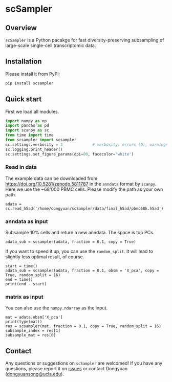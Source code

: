 # scSampler

## Overview
`scSampler` is a Python pacakge for fast diversity-preserving subsampling of large-scale single-cell transcriptomic data.

## Installation
Please install it from PyPI:
``` python
pip install scsampler
```

## Quick start
First we load all modules.
```python
import numpy as np
import pandas as pd
import scanpy as sc
from time import time
from scsampler import scsampler
sc.settings.verbosity = 3             # verbosity: errors (0), warnings (1), info (2), hints (3)
sc.logging.print_header()
sc.settings.set_figure_params(dpi=80, facecolor='white')
```
### Read in data
The example data can be downloaded from https://doi.org/10.5281/zenodo.5811787 in the `anndata` format by `scanpy`. Here we use the ~68'000 PBMC cells. Please modify the path as your own path.
```{python}
adata = sc.read_h5ad('/home/dongyuan/scSampler/data/final_h5ad/pbmc68k.h5ad')
```

### anndata as input
Subsample 10% cells and return a new anndata. The space is top PCs.
```{python}
adata_sub = scsampler(adata, fraction = 0.1, copy = True) 
```
If you want to speed it up, you can use the `random_split`. It will lead to slightly less optimal result, of course.
```{python}
start = time()
adata_sub = scsampler(adata, fraction = 0.1, obsm = 'X_pca', copy = True, random_split = 16)
end = time()
print(end - start)
```
### matrix as input
You can also use the `numpy.ndarray` as the input.
```{python}
mat = adata.obsm['X_pca']
print(type(mat))
res = scsampler(mat, fraction = 0.1, copy = True, random_split = 16)
subsample_index = res[1]
subsample_mat = res[0]
```

## Contact
Any questions or suggestions on `scSampler` are welcomed! If you have any questions, please report it on [issues](https://github.com/SONGDONGYUAN1994/scsampler/issues) or contact Dongyuan (<dongyuansong@ucla.edu>).
